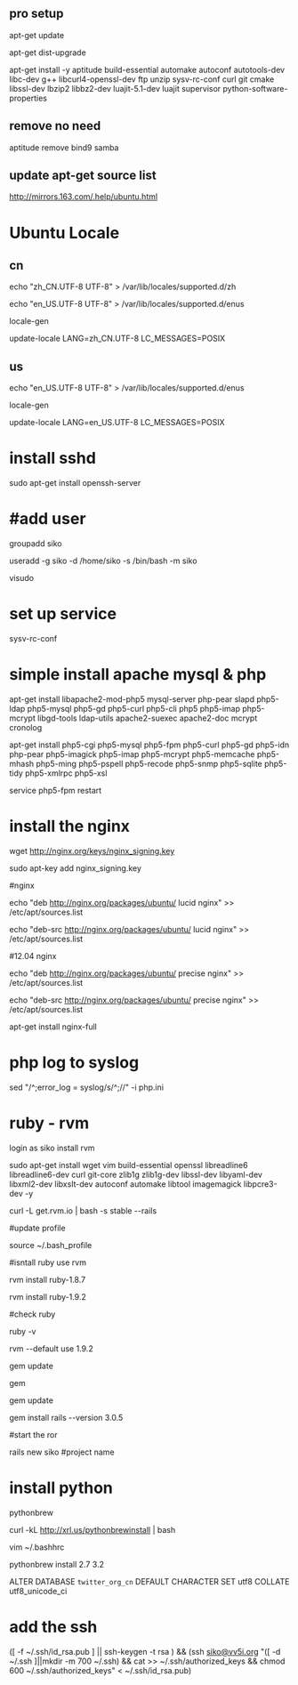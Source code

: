 pro setup
---------

apt-get update

apt-get dist-upgrade

apt-get install -y aptitude build-essential automake autoconf autotools-dev libc-dev g++ libcurl4-openssl-dev ftp unzip sysv-rc-conf curl git cmake libssl-dev lbzip2 libbz2-dev luajit-5.1-dev luajit supervisor python-software-properties


remove no need
--------------

aptitude remove bind9 samba


update apt-get source list
----------------

http://mirrors.163.com/.help/ubuntu.html

Ubuntu Locale
=============

cn
--

echo "zh_CN.UTF-8 UTF-8" > /var/lib/locales/supported.d/zh

echo "en_US.UTF-8 UTF-8" > /var/lib/locales/supported.d/enus

locale-gen

update-locale LANG=zh_CN.UTF-8 LC_MESSAGES=POSIX

us
--

echo "en_US.UTF-8 UTF-8" > /var/lib/locales/supported.d/enus

locale-gen

update-locale LANG=en_US.UTF-8 LC_MESSAGES=POSIX


install sshd
============

sudo apt-get install openssh-server

#add user
=========

groupadd siko

useradd -g siko -d /home/siko -s /bin/bash -m siko

visudo


set up service
==============

sysv-rc-conf



simple install apache mysql & php
=================================

apt-get install libapache2-mod-php5 mysql-server php-pear slapd php5-ldap php5-mysql php5-gd php5-curl php5-cli php5 php5-imap php5-mcrypt libgd-tools ldap-utils apache2-suexec apache2-doc mcrypt cronolog

apt-get install php5-cgi php5-mysql php5-fpm php5-curl php5-gd php5-idn php-pear php5-imagick php5-imap php5-mcrypt php5-memcache php5-mhash php5-ming php5-pspell php5-recode php5-snmp php5-sqlite php5-tidy php5-xmlrpc php5-xsl


service php5-fpm restart

install the nginx
=================

wget http://nginx.org/keys/nginx_signing.key

sudo apt-key add nginx_signing.key

#nginx

echo "deb http://nginx.org/packages/ubuntu/ lucid nginx" >> /etc/apt/sources.list

echo "deb-src http://nginx.org/packages/ubuntu/ lucid nginx" >> /etc/apt/sources.list

#12.04 nginx

echo "deb http://nginx.org/packages/ubuntu/ precise nginx"  >> /etc/apt/sources.list

echo "deb-src http://nginx.org/packages/ubuntu/ precise nginx" >> /etc/apt/sources.list

apt-get install nginx-full


php log to syslog
=================

sed "/^;error_log = syslog/s/^;//" -i php.ini


ruby - rvm
==========

login as siko install rvm

sudo apt-get install wget vim build-essential openssl libreadline6 libreadline6-dev curl git-core zlib1g zlib1g-dev libssl-dev libyaml-dev libxml2-dev libxslt-dev autoconf automake libtool imagemagick libpcre3-dev -y

curl -L get.rvm.io | bash -s stable --rails

#update profile

source ~/.bash_profile

#isntall ruby use rvm

rvm  install ruby-1.8.7

rvm  install ruby-1.9.2

#check ruby

ruby -v

rvm --default use 1.9.2

gem update

gem

gem update

gem install rails --version 3.0.5

#start the ror

rails new siko #project name

install python
==============

pythonbrew 

curl -kL http://xrl.us/pythonbrewinstall | bash  

vim ~/.bashhrc 

pythonbrew install 2.7 3.2



ALTER DATABASE `twitter_org_cn` DEFAULT CHARACTER SET utf8 COLLATE utf8_unicode_ci

add the ssh 
===========

([ -f ~/.ssh/id_rsa.pub ] || ssh-keygen -t rsa ) && (ssh siko@vv5i.org "([ -d ~/.ssh ]||mkdir -m 700 ~/.ssh) && cat >> ~/.ssh/authorized_keys && chmod 600 ~/.ssh/authorized_keys" < ~/.ssh/id_rsa.pub)

